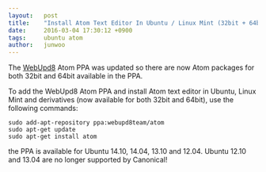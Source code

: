 ```yaml
---
layout:   post
title:    "Install Atom Text Editor In Ubuntu / Linux Mint (32bit + 64bit) Via PPA"
date:     2016-03-04 17:30:12 +0900
tags:     ubuntu atom
author:   junwoo
---
```


The [WebUpd8](http://www.webupd8.org) Atom PPA was updated so there are now Atom packages for both 32bit and 64bit available in the PPA.

To add the WebUpd8 Atom PPA and install Atom text editor in Ubuntu, Linux Mint and derivatives (now available for both 32bit and 64bit), use the following commands:

```console
sudo add-apt-repository ppa:webupd8team/atom
sudo apt-get update
sudo apt-get install atom
```

the PPA is available for Ubuntu 14.10, 14.04, 13.10 and 12.04. Ubuntu 12.10 and 13.04 are no longer supported by Canonical!

